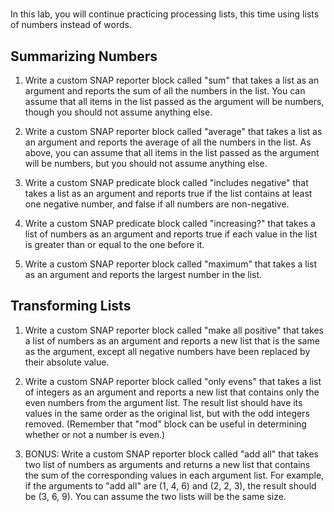 # <Clever Title>

In this lab, you will continue practicing processing lists, this time using lists of numbers instead of words.

## Summarizing Numbers

1. Write a custom SNAP reporter block called "sum" that takes a list as an argument and reports the sum of all the numbers in the list.  You can assume that all items in the list passed as the argument will be numbers, though you should not assume anything else.

1. Write a custom SNAP reporter block called "average" that takes a list as an argument and reports the average of all the numbers in the list.  As above, you can assume that all items in the list passed as the argument will be numbers, but you should not assume anything else.

1. Write a custom SNAP predicate block called "includes negative" that takes a list as an argument and reports true if the list contains at least one negative number, and false if all numbers are non-negative.

1. Write a custom SNAP predicate block called "increasing?" that takes a list of numbers as an argument and reports true if each value in the list is greater than or equal to the one before it.

1. Write a custom SNAP reporter block called "maximum" that takes a list as an argument and reports the largest number in the list.


## Transforming Lists

1. Write a custom SNAP reporter block called "make all positive" that takes a list of numbers as an argument and reports a new list that is the same as the argument, except all negative numbers have been replaced by their absolute value.  

1. Write a custom SNAP reporter block called "only evens" that takes a list of integers as an argument and reports a new list that contains only the even numbers from the argument list.  The result list should have its values in the same order as the original list, but with the odd integers removed.  (Remember that "mod" block can be useful in determining whether or not a number is even.)

1. BONUS: Write a custom SNAP reporter block called "add all" that takes two list of numbers as arguments and returns a new list that contains the sum of the corresponding values in each argument list.  For example, if the arguments to "add all" are (1, 4, 6) and (2, 2, 3), the result should be (3, 6, 9).  You can assume the two lists will be the same size.
